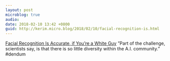 ```yaml
---
layout: post
microblog: true
audio: 
date: 2018-02-10 13:42 +0800
guid: http://kerim.micro.blog/2018/02/10/facial-recognition-is.html
---
```

[Facial Recognition Is Accurate, if You’re a White Guy](http://www.nytimes.com/2018/02/09/technology/facial-recognition-race-artificial-intelligence.html) ”Part of the challenge, scientists say, is that there is so little diversity within the A.I. community.” #dendum

